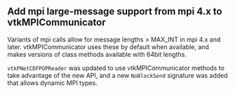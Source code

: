 ## Add mpi large-message support from mpi 4.x to vtkMPICommunicator

Variants of mpi calls allow for message lengths > MAX_INT in mpi 4.x and later.
vtkMPICommunicator uses these by default when available, and makes versions of
class methods available with 64bit lengths.

`vtkPNetCDFPOPReader` was updated to use vtkMPICommunicator methods to take
advantage of the new API, and a new `NoBlockSend` signature was added that
allows dynamic MPI types.
